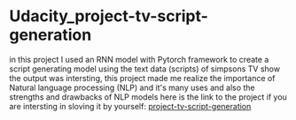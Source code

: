 # Udacity_project-tv-script-generation
in this project I used an RNN model with Pytorch framework to create a script generating model
using the text data (scripts) of simpsons TV show
the output was intersting, this project made me realize the importance of Natural language processing (NLP) and it's many uses and also the strengths and drawbacks of NLP models
here is the link to the project if you are intersting in sloving it by yourself:
[project-tv-script-generation](https://github.com/udacity/deep-learning-v2-pytorch/tree/master/project-tv-script-generation)
